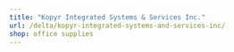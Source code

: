 ```yaml
---
title: "Kopyr Integrated Systems & Services Inc."
url: /delta/kopyr-integrated-systems-and-services-inc/
shop: office supplies
---
```

